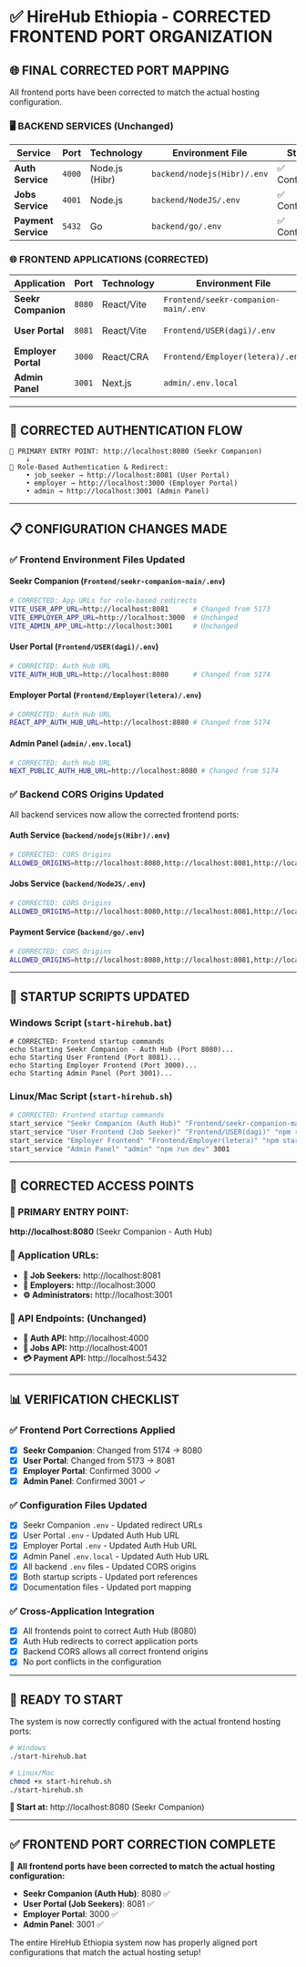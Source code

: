 # ✅ HireHub Ethiopia - CORRECTED FRONTEND PORT ORGANIZATION

## 🌐 **FINAL CORRECTED PORT MAPPING**

All frontend ports have been corrected to match the actual hosting configuration.

### 🖥️ **BACKEND SERVICES** (Unchanged)

| Service | Port | Technology | Environment File | Status |
|---------|------|------------|------------------|--------|
| **Auth Service** | `4000` | Node.js (Hibr) | `backend/nodejs(Hibr)/.env` | ✅ Configured |
| **Jobs Service** | `4001` | Node.js | `backend/NodeJS/.env` | ✅ Configured |
| **Payment Service** | `5432` | Go | `backend/go/.env` | ✅ Configured |

### 🌐 **FRONTEND APPLICATIONS** (CORRECTED)

| Application | Port | Technology | Environment File | Status |
|-------------|------|------------|------------------|--------|
| **Seekr Companion** | `8080` | React/Vite | `Frontend/seekr-companion-main/.env` | ✅ **CORRECTED** |
| **User Portal** | `8081` | React/Vite | `Frontend/USER(dagi)/.env` | ✅ **CORRECTED** |
| **Employer Portal** | `3000` | React/CRA | `Frontend/Employer(letera)/.env` | ✅ Confirmed |
| **Admin Panel** | `3001` | Next.js | `admin/.env.local` | ✅ Confirmed |

---

## 🔄 **CORRECTED AUTHENTICATION FLOW**

```
🔐 PRIMARY ENTRY POINT: http://localhost:8080 (Seekr Companion)
    ↓
🎯 Role-Based Authentication & Redirect:
    • job_seeker → http://localhost:8081 (User Portal)
    • employer → http://localhost:3000 (Employer Portal)
    • admin → http://localhost:3001 (Admin Panel)
```

---

## 📋 **CONFIGURATION CHANGES MADE**

### ✅ **Frontend Environment Files Updated**

#### **Seekr Companion** (`Frontend/seekr-companion-main/.env`)
```bash
# CORRECTED: App URLs for role-based redirects
VITE_USER_APP_URL=http://localhost:8081      # Changed from 5173
VITE_EMPLOYER_APP_URL=http://localhost:3000  # Unchanged
VITE_ADMIN_APP_URL=http://localhost:3001     # Unchanged
```

#### **User Portal** (`Frontend/USER(dagi)/.env`)
```bash
# CORRECTED: Auth Hub URL
VITE_AUTH_HUB_URL=http://localhost:8080      # Changed from 5174
```

#### **Employer Portal** (`Frontend/Employer(letera)/.env`)
```bash
# CORRECTED: Auth Hub URL
REACT_APP_AUTH_HUB_URL=http://localhost:8080 # Changed from 5174
```

#### **Admin Panel** (`admin/.env.local`)
```bash
# CORRECTED: Auth Hub URL
NEXT_PUBLIC_AUTH_HUB_URL=http://localhost:8080 # Changed from 5174
```

### ✅ **Backend CORS Origins Updated**

All backend services now allow the corrected frontend ports:

#### **Auth Service** (`backend/nodejs(Hibr)/.env`)
```bash
# CORRECTED: CORS Origins
ALLOWED_ORIGINS=http://localhost:8080,http://localhost:8081,http://localhost:3000,http://localhost:3001
```

#### **Jobs Service** (`backend/NodeJS/.env`)
```bash
# CORRECTED: CORS Origins
ALLOWED_ORIGINS=http://localhost:8080,http://localhost:8081,http://localhost:3000,http://localhost:3001
```

#### **Payment Service** (`backend/go/.env`)
```bash
# CORRECTED: CORS Origins
ALLOWED_ORIGINS=http://localhost:8080,http://localhost:8081,http://localhost:3000,http://localhost:3001
```

---

## 🚀 **STARTUP SCRIPTS UPDATED**

### **Windows Script** (`start-hirehub.bat`)
```batch
# CORRECTED: Frontend startup commands
echo Starting Seekr Companion - Auth Hub (Port 8080)...
echo Starting User Frontend (Port 8081)...
echo Starting Employer Frontend (Port 3000)...
echo Starting Admin Panel (Port 3001)...
```

### **Linux/Mac Script** (`start-hirehub.sh`)
```bash
# CORRECTED: Frontend startup commands
start_service "Seekr Companion (Auth Hub)" "Frontend/seekr-companion-main" "npm run dev" 8080
start_service "User Frontend (Job Seeker)" "Frontend/USER(dagi)" "npm run dev" 8081
start_service "Employer Frontend" "Frontend/Employer(letera)" "npm start" 3000
start_service "Admin Panel" "admin" "npm run dev" 3001
```

---

## 🌟 **CORRECTED ACCESS POINTS**

### **🔐 PRIMARY ENTRY POINT:**
**http://localhost:8080** (Seekr Companion - Auth Hub)

### **📱 Application URLs:**
- **👤 Job Seekers:** http://localhost:8081
- **🏢 Employers:** http://localhost:3000  
- **⚙️ Administrators:** http://localhost:3001

### **🔧 API Endpoints:** (Unchanged)
- **🔑 Auth API:** http://localhost:4000
- **💼 Jobs API:** http://localhost:4001
- **💳 Payment API:** http://localhost:5432

---

## 📊 **VERIFICATION CHECKLIST**

### ✅ **Frontend Port Corrections Applied**
- [x] **Seekr Companion**: Changed from 5174 → 8080
- [x] **User Portal**: Changed from 5173 → 8081  
- [x] **Employer Portal**: Confirmed 3000 ✓
- [x] **Admin Panel**: Confirmed 3001 ✓

### ✅ **Configuration Files Updated**
- [x] Seekr Companion `.env` - Updated redirect URLs
- [x] User Portal `.env` - Updated Auth Hub URL
- [x] Employer Portal `.env` - Updated Auth Hub URL
- [x] Admin Panel `.env.local` - Updated Auth Hub URL
- [x] All backend `.env` files - Updated CORS origins
- [x] Both startup scripts - Updated port references
- [x] Documentation files - Updated port mapping

### ✅ **Cross-Application Integration**
- [x] All frontends point to correct Auth Hub (8080)
- [x] Auth Hub redirects to correct application ports
- [x] Backend CORS allows all correct frontend origins
- [x] No port conflicts in the configuration

---

## 🎯 **READY TO START**

The system is now correctly configured with the actual frontend hosting ports:

```bash
# Windows
./start-hirehub.bat

# Linux/Mac  
chmod +x start-hirehub.sh
./start-hirehub.sh
```

**🔐 Start at:** http://localhost:8080 (Seekr Companion)

---

## ✅ **FRONTEND PORT CORRECTION COMPLETE**

🎉 **All frontend ports have been corrected to match the actual hosting configuration:**

- **Seekr Companion (Auth Hub)**: 8080 ✅
- **User Portal (Job Seekers)**: 8081 ✅  
- **Employer Portal**: 3000 ✅
- **Admin Panel**: 3001 ✅

The entire HireHub Ethiopia system now has properly aligned port configurations that match the actual hosting setup!